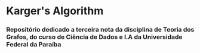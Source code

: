 # Karger's Algorithm


### Repositório dedicado a terceira nota da disciplina de Teoria dos Grafos, do curso de Ciência de Dados e I.A da Universidade Federal da Paraíba
